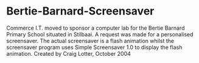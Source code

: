 Bertie-Barnard-Screensaver
==========================

Commerce I.T. moved to sponsor a computer lab for the Bertie Barnard Primary School situated in Stilbaai. A request was made for a personalised screensaver. The actual screensaver is a flash animation whilst the screensaver program uses Simple Screensaver 1.0 to display the flash animation.   Created by Craig Lotter, October 2004
